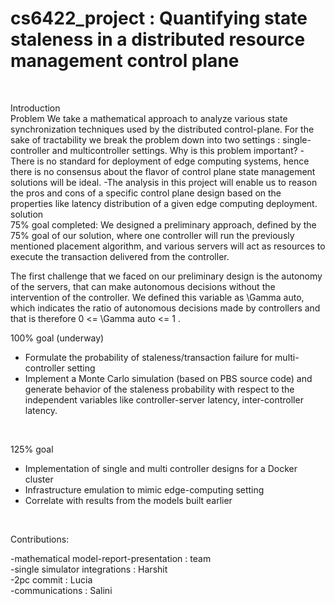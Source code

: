 # cs6422_project : Quantifying state staleness in a distributed resource management control plane
<br />

Introduction
<br />
Problem
We take a mathematical approach to analyze various state synchronization techniques used by the distributed control-plane. For the sake of tractability we break the problem down into two settings : single-controller and multicontroller settings. 
Why is this problem important?
-There is no standard for deployment of edge computing systems, hence there is no consensus about the flavor of control plane state management solutions will be ideal. 
-The analysis in this project will enable us to reason the pros and cons of a specific control plane design based on the properties like latency distribution of a given edge computing deployment.
<br />
solution
<br />
75% goal completed: 
We designed a preliminary approach, defined by the 75\% goal of our solution, where one controller will run the previously mentioned placement algorithm, and various servers will act as resources to execute the transaction delivered from the controller. 

The first challenge that we faced on our preliminary design is the autonomy of the servers, that can make autonomous decisions without the intervention of the controller. We defined this variable as \Gamma auto, which indicates the ratio of autonomous decisions made by controllers and that is therefore 0 <= \Gamma auto <= 1 .
<br />

100% goal (underway)
- Formulate the probability of staleness/transaction failure for multi-controller setting
- Implement a Monte Carlo simulation (based on PBS source code) and generate behavior of the staleness probability with respect to the independent variables like controller-server latency, inter-controller latency.
<br />

125% goal
- Implementation of single and multi controller designs for a Docker cluster
- Infrastructure emulation to mimic edge-computing setting
- Correlate with results from the models built earlier
<br />

Contributions:<br />

-mathematical model-report-presentation : team<br />
-single simulator integrations :  Harshit<br />
-2pc commit : Lucia<br />
-communications : Salini
